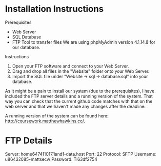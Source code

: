 # Installation Instructions
Prerequisites
- Web Server
- SQL Database
- FTP Tool to transfer files
We are using phpMyAdmin version 4.1.14.8 for our database.

Instructions
1. Open your FTP software and connect to your Web Server.
2. Drag and drop all files in the "Website" folder onto your Web Server.
3. Import the SQL file under "Website -> sql -> database.sql" into your database.

As it might be a pain to install our system (due to the prerequisites), I have included the FTP server details and a running version of the system. That way you can check that the current github code matches with that on the web server and that we haven't made any changes after the deadline.

A running version of the system can be found here: http://coursework.matthewhawkins.co/.

# FTP Details
Server: home647411017.1and1-data.host
Port: 22
Protocol: SFTP
Username: u86432085-mattsecw
Password: Ti63df2754
